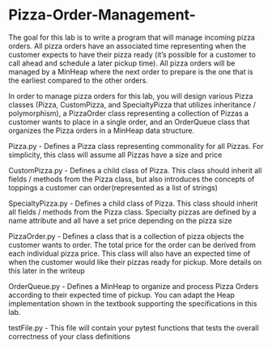 # Pizza-Order-Management-


The goal for this lab is to write a program that will manage incoming pizza orders. All pizza orders have an associated time representing when the customer expects to have their pizza ready (it’s possible for a customer to call ahead and schedule a later pickup time). All pizza orders will be managed by a MinHeap where the next order to prepare is the one that is the earliest compared to the other orders.

In order to manage pizza orders for this lab, you will design various Pizza classes (Pizza, CustomPizza, and SpecialtyPizza that utilizes inheritance / polymorphism), a PizzaOrder class representing a collection of Pizzas a customer wants to place in a single order, and an OrderQueue class that organizes the Pizza orders in a MinHeap data structure.


Pizza.py - Defines a Pizza class representing commonality for all Pizzas. For simplicity, this class will assume all Pizzas have a size and price

CustomPizza.py - Defines a child class of Pizza. This class should inherit all fields / methods from the Pizza class, but also introduces the concepts of toppings a customer can order(represented as a list of strings)

SpecialtyPizza.py - Defines a child class of Pizza. This class should inherit all fields / methods from the Pizza class. Specialty pizzas are defined by a name attribute and all have a set price depending on the pizza size

PizzaOrder.py - Defines a class that is a collection of pizza objects the customer wants to order. The total price for the order can be derived from each individual pizza price. This class will also have an expected time of when the customer would like their pizzas ready for pickup. More details on this later in the writeup

OrderQueue.py - Defines a MinHeap to organize and process Pizza Orders according to their expected time of pickup. You can adapt the Heap implementation shown in the textbook supporting the specifications in this lab.

testFile.py - This file will contain your pytest functions that tests the overall correctness of your class definitions

